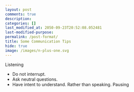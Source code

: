 ```yaml
---
layout: post
comments: true
description:
categories: []
last_modified_at: 2050-09-23T20:52:08.052481
last-modified-purpose:
permalink: /post-format/
title: Some Communication Tips
hide: true
image: /images/n-plus-one.svg
---
```


Listening

- Do not interrupt.
- Ask neutral questions.
- Have intent to understand. Rather than speaking. Pausing 